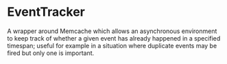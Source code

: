 # EventTracker

A wrapper around Memcache which allows an asynchronous environment to keep track of whether a given event has already happened in a specified timespan; useful for example in a situation where duplicate events may be fired but only one is important.
